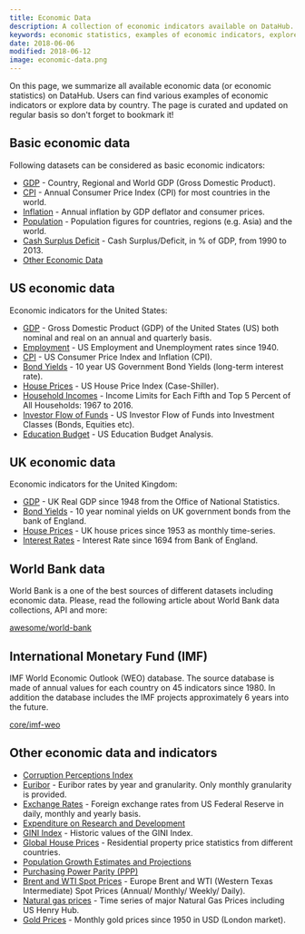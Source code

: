 ```yaml
---
title: Economic Data
description: A collection of economic indicators available on DataHub.
keywords: economic statistics, examples of economic indicators, explore data by country, basic economic indicators, US economic data, UK economic data, World Bank data
date: 2018-06-06
modified: 2018-06-12
image: economic-data.png
---
```


On this page, we summarize all available economic data (or economic statistics) on DataHub. Users can find various examples of economic indicators or explore data by country. The page is curated and updated on regular basis so don't forget to bookmark it!

## Basic economic data

Following datasets can be considered as basic economic indicators:

* [GDP](/core/gdp) - Country, Regional and World GDP (Gross Domestic Product).
* [CPI](/core/cpi) - Annual Consumer Price Index (CPI) for most countries in the world.
* [Inflation](/core/inflation) - Annual inflation by GDP deflator and consumer prices.
* [Population](/core/population) - Population figures for countries, regions (e.g. Asia) and the world.
* [Cash Surplus Deficit](/core/cash-surplus-deficit) - Cash Surplus/Deficit, in % of GDP, from 1990 to 2013.
* [Other Economic Data](#other-economic-data-and-indicators)

## US economic data

Economic indicators for the United States:

* [GDP](/core/gdp-us) - Gross Domestic Product (GDP) of the United States (US) both nominal and real on an annual and quarterly basis.
* [Employment](/core/employment-us) - US Employment and Unemployment rates since 1940.
* [CPI](/core/cpi-us) - US Consumer Price Index and Inflation (CPI).
* [Bond Yields](/core/bond-yields-us-10y) - 10 year US Government Bond Yields (long-term interest rate).
* [House Prices](/core/house-prices-us) - US House Price Index (Case-Shiller).
* [Household Incomes](/core/household-income-us-historical) - Income Limits for Each Fifth and Top 5 Percent of All Households: 1967 to 2016.
* [Investor Flow of Funds](/core/investor-flow-of-funds-us) - US Investor Flow of Funds into Investment Classes (Bonds, Equities etc).
* [Education Budget](/core/usa-education-budget-analysis) - US Education Budget Analysis.

## UK economic data

Economic indicators for the United Kingdom:

* [GDP](/core/gdp-uk) - UK Real GDP since 1948 from the Office of National Statistics.
* [Bond Yields](/core/bond-yields-uk-10y) - 10 year nominal yields on UK government bonds from the bank of England.
* [House Prices](/core/house-prices-uk) - UK house prices since 1953 as monthly time-series.
* [Interest Rates](/core/interest-rates-gb) - Interest Rate since 1694 from Bank of England.

## World Bank data

World Bank is a one of the best sources of different datasets including economic data. Please, read the following article about World Bank data collections, API and more:

[awesome/world-bank](/awesome/world-bank)

## International Monetary Fund (IMF)

IMF World Economic Outlook (WEO) database. The source database is made of annual values for each country on 45 indicators since 1980. In addition the database includes the IMF projects approximately 6 years into the future.

[core/imf-weo](/core/imf-weo)

## Other economic data and indicators

* [Corruption Perceptions Index](/core/corruption-perceptions-index)
* [Euribor](/core/euribor) - Euribor rates by year and granularity. Only monthly granularity is provided.
* [Exchange Rates](/core/exchange-rates) - Foreign exchange rates from US Federal Reserve in daily, monthly and yearly basis.
* [Expenditure on Research and Development](/core/expenditure-on-research-and-development)
* [GINI Index](/core/gini-index) - Historic values of the GINI Index.
* [Global House Prices](/core/house-prices-global) - Residential property price statistics from different countries.
* [Population Growth Estimates and Projections](/core/population-growth-estimates-and-projections)
* [Purchasing Power Parity (PPP)](/core/ppp)
* [Brent and WTI Spot Prices](/core/oil-prices) - Europe Brent and WTI (Western Texas Intermediate) Spot Prices (Annual/ Monthly/ Weekly/ Daily).
* [Natural gas prices](/core/natural-gas) - Time series of major Natural Gas Prices including US Henry Hub.
* [Gold Prices](/core/gold-prices) - Monthly gold prices since 1950 in USD (London market).
